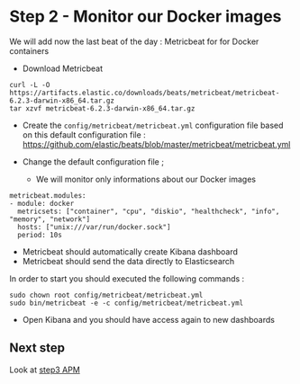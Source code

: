 # Step 2 - Monitor our Docker images

We will add now the last beat of the day : Metricbeat for for Docker containers

* Download Metricbeat

```shell
curl -L -O https://artifacts.elastic.co/downloads/beats/metricbeat/metricbeat-6.2.3-darwin-x86_64.tar.gz
tar xzvf metricbeat-6.2.3-darwin-x86_64.tar.gz
```

* Create the `config/metricbeat/metricbeat.yml` configuration file based on this default configuration file : https://github.com/elastic/beats/blob/master/metricbeat/metricbeat.yml

* Change the default configuration file ;
  * We will monitor only informations about our Docker images

```shell
metricbeat.modules:
- module: docker
  metricsets: ["container", "cpu", "diskio", "healthcheck", "info", "memory", "network"]
  hosts: ["unix:///var/run/docker.sock"]
  period: 10s
```

* Metricbeat should automatically create Kibana dashboard
* Metricbeat should send the data directly to Elasticsearch

In order to start you should executed the following commands :

```shell
sudo chown root config/metricbeat/metricbeat.yml
sudo bin/metricbeat -e -c config/metricbeat/metricbeat.yml
```

* Open Kibana and you should have access again to new dashboards

## Next step

Look at [step3 APM](https://github.com/Gillespie59/devoxx-universite-elastic/tree/master/step3)
